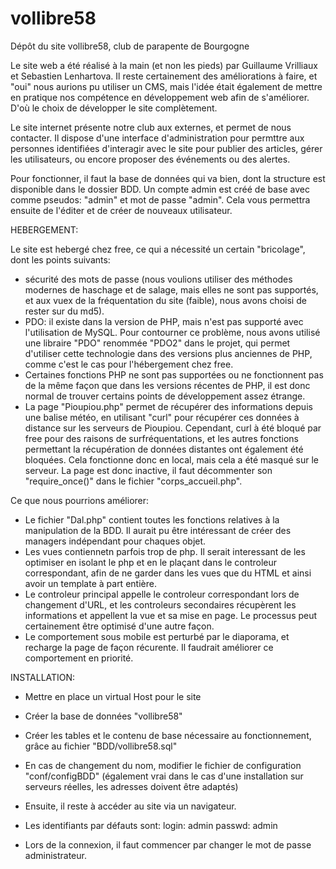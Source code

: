 # vollibre58
Dépôt du site vollibre58, club de parapente de Bourgogne

Le site web a été réalisé à la main (et non les pieds) par Guillaume Vrilliaux et Sebastien Lenhartova.
Il reste certainement des améliorations à faire, et "oui" nous aurions pu utiliser un CMS, mais l'idée était également 
de mettre en pratique nos compétence en développement web afin de s'améliorer.
D'où le choix de développer le site complètement. 

Le site internet présente notre club aux externes, et permet de nous contacter. Il dispose d'une interface d'administration pour permttre aux personnes identifiées 
d'interagir avec le site pour publier des articles, gérer les utilisateurs, ou encore proposer des événements ou des alertes. 

Pour fonctionner, il faut la base de données qui va bien, dont la structure est disponible dans le dossier BDD. Un compte admin est créé de base avec comme pseudos:
"admin" et mot de passe "admin". Cela vous permettra ensuite de l'éditer et de créer de nouveaux utilisateur.


HEBERGEMENT:

Le site est hebergé chez free, ce qui a nécessité un certain "bricolage", dont les points suivants:
- sécurité des mots de passe (nous voulions utiliser des méthodes modernes de haschage et de salage, mais elles ne sont pas supportés,
et aux vuex de la fréquentation du site (faible), nous avons choisi de rester sur du md5).
- PDO: il existe dans la version de PHP, mais n'est pas supporté avec l'utilisation de MySQL. Pour contourner ce problème, nous 
avons utilisé une libraire "PDO" renommée "PDO2" dans le projet, qui permet d'utiliser cette technologie dans des versions plus 
anciennes de PHP, comme c'est le cas pour l'hébergement chez free. 
- Certaines fonctions PHP ne sont pas supportées ou ne fonctionnent pas de la même façon que dans les versions récentes de PHP, il est 
donc normal de trouver certains points de développement assez étrange. 
- La page "Pioupiou.php" permet de récupérer des informations depuis une balise météo, en utilisant "curl" pour récupérer ces données à distance 
sur les serveurs de Pioupiou. Cependant, curl à été bloqué par free pour des raisons de surfréquentations, et les autres fonctions permettant 
la récupération de données distantes ont également été bloquées. Cela fonctionne donc en local, mais cela a été masqué sur le serveur. 
La page est donc inactive, il faut décommenter son "require_once()" dans le fichier "corps_accueil.php". 


Ce que nous pourrions améliorer:

- Le fichier "Dal.php" contient toutes les fonctions relatives à la manipulation de la BDD.
Il aurait pu être intéressant de créer des managers indépendant pour chaques objet.
- Les vues contiennetn parfois trop de php. Il serait interessant de les optimiser en isolant le php et en le plaçant dans le controleur 
correspondant, afin de ne garder dans les vues que du HTML et ainsi avoir un template à part entière. 
- Le controleur principal appelle le controleur correspondant lors de changement d'URL, et les controleurs secondaires récupèrent les informations 
et appellent la vue et sa mise en page. Le processus peut certainement être optimisé d'une autre façon. 
- Le comportement sous mobile est perturbé par le diaporama, et recharge la page de façon récurente. Il faudrait améliorer ce comportement en priorité. 


INSTALLATION:

- Mettre en place un virtual Host pour le site
- Créer la base de données "vollibre58"
- Créer les tables et le contenu de base nécessaire au fonctionnement, grâce au fichier "BDD/vollibre58.sql"
- En cas de changement du nom, modifier le fichier de configuration "conf/configBDD" (également vrai dans le cas d'une installation sur serveurs réelles, les adresses doivent être adaptés)
- Ensuite, il reste à accéder au site via un navigateur. 

- Les identifiants par défauts sont:
login: admin
passwd: admin

- Lors de la connexion, il faut commencer par changer le mot de passe administrateur.
